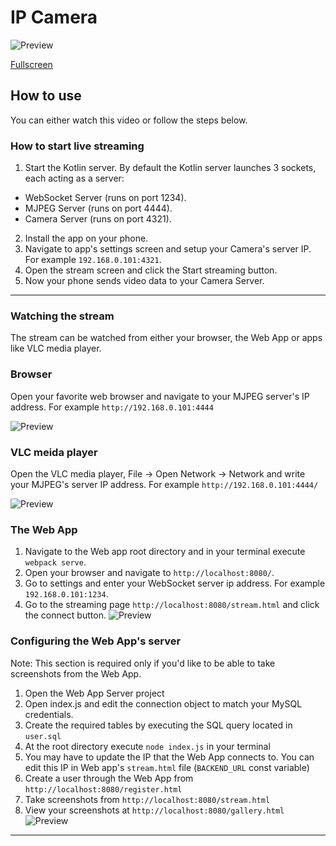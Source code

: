 # IP Camera
![Preview](https://github.com/BalioFVFX/IP-Camera/blob/main/media/preview.gif?raw=true)

[Fullscreen](https://youtu.be/NtQ_Al-56Qs)
## How to use
You can either watch this video or follow the steps below.
### How to start live streaming
1. Start the Kotlin server. By default the Kotlin server launches 3 sockets, each acting as a server:
- WebSocket Server (runs on port 1234).
- MJPEG Server (runs on port 4444).
- Camera Server (runs on port 4321).

2. Install the app on your phone.
3. Navigate to app's settings screen and setup your Camera's server IP. For example `192.168.0.101:4321`.
4. Open the stream screen and click the Start streaming button.
5. Now your phone sends video data to your Camera Server.
---
### Watching the stream
The stream can be watched from either your browser, the Web App or apps like VLC media player.

### Browser
Open your favorite web browser and navigate to your MJPEG server's IP address. For example `http://192.168.0.101:4444`

![Preview](https://github.com/BalioFVFX/IP-Camera/blob/main/media/browser.gif?raw=true)

### VLC meida player
Open the VLC media player, File -> Open Network -> Network and write your MJPEG's server IP address. For example `http://192.168.0.101:4444/`

![Preview](https://github.com/BalioFVFX/IP-Camera/blob/main/media/vlc.gif?raw=true)
### The Web App
1. Navigate to the Web app root directory and in your terminal execute `webpack serve`.
2. Open your browser and navigate to `http://localhost:8080/`.
3. Go to settings and enter your WebSocket server ip address. For example `192.168.0.101:1234`.
4. Go to the streaming page `http://localhost:8080/stream.html` and click the connect button.
![Preview](https://github.com/BalioFVFX/IP-Camera/blob/main/media/webapp.gif?raw=true)

### Configuring the Web App's server
Note: This section is required only if you'd like to be able to take screenshots from the Web App.

1. Open the Web App Server project
2. Open index.js and edit the connection object to match your MySQL credentials. 
3. Create the required tables by executing the SQL query located in `user.sql`
4. At the root directory execute `node index.js` in your terminal
5. You may have to update the IP that the Web App connects to. You can edit this IP in Web app's `stream.html` file (`BACKEND_URL` const variable)
6. Create a user through the Web App from `http://localhost:8080/register.html`
7. Take screenshots from `http://localhost:8080/stream.html`
8. View your screenshots at `http://localhost:8080/gallery.html`
![Preview](https://github.com/BalioFVFX/IP-Camera/blob/main/media/webapp_gallery.gif?raw=true)
---
